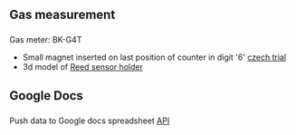 ## Gas measurement <h3>
Gas meter: BK-G4T 
* Small magnet inserted on last position of counter in digit '6' [czech trial](http://mujweb.cz/videoservis/sdsmicro.htm)
* 3d model of [Reed sensor holder](https://www.thingiverse.com/thing:1949041)

## Google Docs <h3>
Push data to Google docs spreadsheet
[API](https://developers.google.com/sheets/api/quickstart/python)
